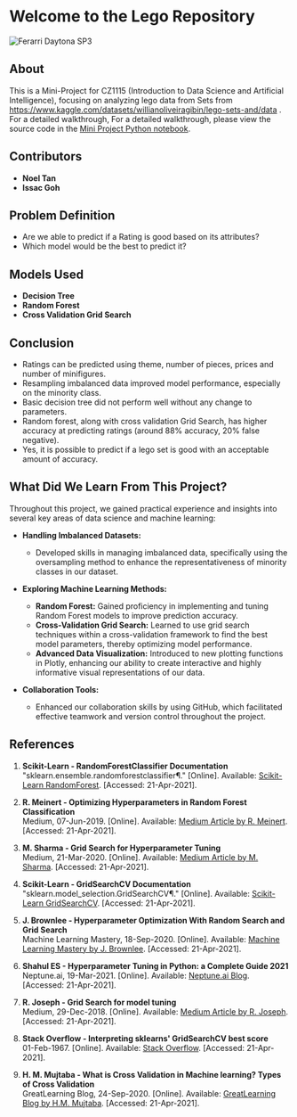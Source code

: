 # Welcome to the Lego Repository

![Ferarri Daytona SP3](https://blogger.googleusercontent.com/img/a/AVvXsEiMZx3MfZFUS8eF4G2fBE_3wgcamEZdYeqGwmAMC-C6ekITkh2uYQhCVQ_vw_IDhVUa18OAzMADyJYl45LvoclM2s_5xIhPu_JvJOMONqWGH8nC--6mvRAfWGYXYBUG6H_wqtiIpKW7GJ7yXL1DNrrZDm74eMQvCJptXGPH3eRIPAK84zplWRtX83K3mg=w640-h360)


## About
This is a Mini-Project for CZ1115 (Introduction to Data Science and Artificial Intelligence), focusing on analyzing lego data from Sets from https://www.kaggle.com/datasets/willianoliveiragibin/lego-sets-and/data . For a detailed walkthrough, For a detailed walkthrough, please view the source code in the [Mini Project Python notebook](https://github.com/Tortoisey1/SC1015-Intro-to-DSAI/blob/main/Mini%20Project.ipynb).

## Contributors
- **Noel Tan**
- **Issac Goh**

## Problem Definition
- Are we able to predict if a Rating is good based on its attributes?
- Which model would be the best to predict it?

## Models Used
- **Decision Tree**
- **Random Forest**
- **Cross Validation Grid Search**

## Conclusion
- Ratings can be predicted using theme, number of pieces, prices and number of minifigures.
- Resampling imbalanced data improved model performance, especially on the minority class.
- Basic decision tree did not perform well without any change to parameters.
- Random forest, along with cross validation Grid Search, has higher accuracy at predicting ratings (around 88% accuracy, 20% false negative).
- Yes, it is possible to predict if a lego set is good with an acceptable amount of accuracy.

## What Did We Learn From This Project?

Throughout this project, we gained practical experience and insights into several key areas of data science and machine learning:

- **Handling Imbalanced Datasets:**
  - Developed skills in managing imbalanced data, specifically using the oversampling method to enhance the representativeness of minority classes in our dataset.

- **Exploring Machine Learning Methods:**
  - **Random Forest:** Gained proficiency in implementing and tuning Random Forest models to improve prediction accuracy.
  - **Cross-Validation Grid Search:** Learned to use grid search techniques within a cross-validation framework to find the best model parameters, thereby optimizing model performance.
  - **Advanced Data Visualization:** Introduced to new plotting functions in Plotly, enhancing our ability to create interactive and highly informative visual representations of our data.

- **Collaboration Tools:**
  - Enhanced our collaboration skills by using GitHub, which facilitated effective teamwork and version control throughout the project.



## References

1. **Scikit-Learn - RandomForestClassifier Documentation**  
   "sklearn.ensemble.randomforestclassifier¶." [Online]. Available: [Scikit-Learn RandomForest](https://scikit-learn.org/stable/modules/generated/sklearn.ensemble.RandomForestClassifier.html). [Accessed: 21-Apr-2021].

2. **R. Meinert - Optimizing Hyperparameters in Random Forest Classification**  
   Medium, 07-Jun-2019. [Online]. Available: [Medium Article by R. Meinert](https://towardsdatascience.com/optimizing-hyperparameters-in-random-forest-classification-ec7741f9d3f6). [Accessed: 21-Apr-2021].

3. **M. Sharma - Grid Search for Hyperparameter Tuning**  
   Medium, 21-Mar-2020. [Online]. Available: [Medium Article by M. Sharma](https://towardsdatascience.com/grid-search-for-hyperparameter-tuning-9f63945e8fec). [Accessed: 21-Apr-2021].

4. **Scikit-Learn - GridSearchCV Documentation**  
   "sklearn.model_selection.GridSearchCV¶." [Online]. Available: [Scikit-Learn GridSearchCV](https://scikit-learn.org/stable/modules/generated/sklearn.model_selection.GridSearchCV.html). [Accessed: 21-Apr-2021].

5. **J. Brownlee - Hyperparameter Optimization With Random Search and Grid Search**  
   Machine Learning Mastery, 18-Sep-2020. [Online]. Available: [Machine Learning Mastery by J. Brownlee](https://machinelearningmastery.com/hyperparameter-optimization-with-random-search-and-grid-search/). [Accessed: 21-Apr-2021].

6. **Shahul ES - Hyperparameter Tuning in Python: a Complete Guide 2021**  
   Neptune.ai, 19-Mar-2021. [Online]. Available: [Neptune.ai Blog](https://neptune.ai/blog/hyperparameter-tuning-in-python-a-complete-guide-2020#:~:text=Hyperparameter%20tuning%20is%20the%20process,maximum%20performance%20out%20of%20models). [Accessed: 21-Apr-2021].

7. **R. Joseph - Grid Search for model tuning**  
   Medium, 29-Dec-2018. [Online]. Available: [Medium Article by R. Joseph](https://towardsdatascience.com/grid-search-for-model-tuning-3319b259367e). [Accessed: 21-Apr-2021].

8. **Stack Overflow - Interpreting sklearns' GridSearchCV best score**  
   01-Feb-1967. [Online]. Available: [Stack Overflow](https://stackoverflow.com/questions/50232599/interpreting-sklearns-gridsearchcv-best-score). [Accessed: 21-Apr-2021].

9. **H. M. Mujtaba - What is Cross Validation in Machine learning? Types of Cross Validation**  
   GreatLearning Blog, 24-Sep-2020. [Online]. Available: [GreatLearning Blog by H.M. Mujtaba](https://www.mygreatlearning.com/blog/cross-validation/). [Accessed: 21-Apr-2021].
